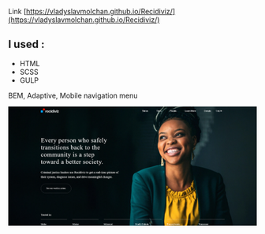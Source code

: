 Link  [https://vladyslavmolchan.github.io/Recidiviz/](https://vladyslavmolchan.github.io/Recidiviz/)

## I used :

- HTML
- SCSS
- GULP

BEM, Adaptive, Mobile navigation menu

![Website](./img/sreenshot.png)